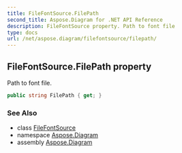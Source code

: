 ```yaml
---
title: FileFontSource.FilePath
second_title: Aspose.Diagram for .NET API Reference
description: FileFontSource property. Path to font file
type: docs
url: /net/aspose.diagram/filefontsource/filepath/
---
```

## FileFontSource.FilePath property

Path to font file.

```csharp
public string FilePath { get; }
```

### See Also

* class [FileFontSource](../)
* namespace [Aspose.Diagram](../../filefontsource/)
* assembly [Aspose.Diagram](../../../)


